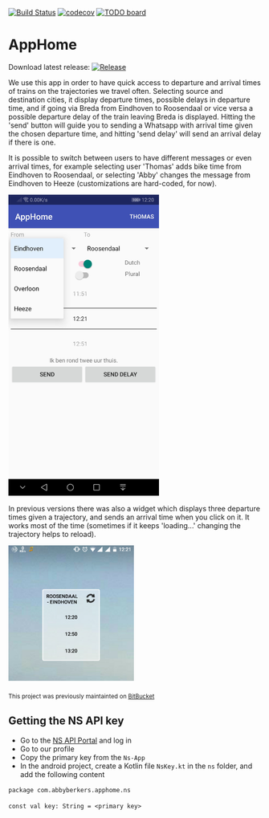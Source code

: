 [![Build Status](https://travis-ci.org/PHPirates/AppHome.svg?branch=master)](https://travis-ci.org/PHPirates/AppHome) 
[![codecov](https://codecov.io/gh/phpirates/apphome/branch/master/graph/badge.svg)](https://codecov.io/gh/phpirates/apphome)
[![TODO board](https://imdone.io/api/1.0/projects/5ae048b775e50c7dfbd31049/badge)](https://imdone.io/app#/board/PHPirates/AppHome)

# AppHome

Download latest release: [![Release](https://img.shields.io/github/release/PHPirates/AppHome.svg)](https://github.com/PHPirates/AppHome/releases/latest)

We use this app in order to have quick access to departure and arrival times of trains on the trajectories we travel often. Selecting source and destination cities, it display departure times, possible delays in departure time, and if going via Breda from Eindhoven to Roosendaal or vice versa a possible departure delay of the train leaving Breda is displayed. Hitting the 'send' button will guide you to sending a Whatsapp with arrival time given the chosen departure time, and hitting 'send delay' will send an arrival delay if there is one.

It is possible to switch between users to have different messages or even arrival times, for example selecting user 'Thomas' adds bike time from Eindhoven to Roosendaal, or selecting 'Abby' changes the message from Eindhoven to Heeze (customizations are hard-coded, for now).

<img src="https://github.com/PHPirates/AppHome/raw/master/Screenshot1.6.0.jpg" width="300">

In previous versions there was also a widget which displays three departure times given a trajectory, and sends an arrival time when you click on it. It works most of the time (sometimes if it keeps 'loading...' changing the trajectory helps to reload).

<img src="ScreenshotWidget.png?raw=true" width="250">

<sub>This project was previously maintainted on [BitBucket](https://bitbucket.org/slideclimb/apphome/overview)</sub>


## Getting the NS API key
- Go to the [NS API Portal](https://apiportal.ns.nl) and log in
- Go to our profile
- Copy the primary key from the `Ns-App`
- In the android project, create a Kotlin file `NsKey.kt` in the `ns` folder, and add the following content

```
package com.abbyberkers.apphome.ns

const val key: String = <primary key>
```
